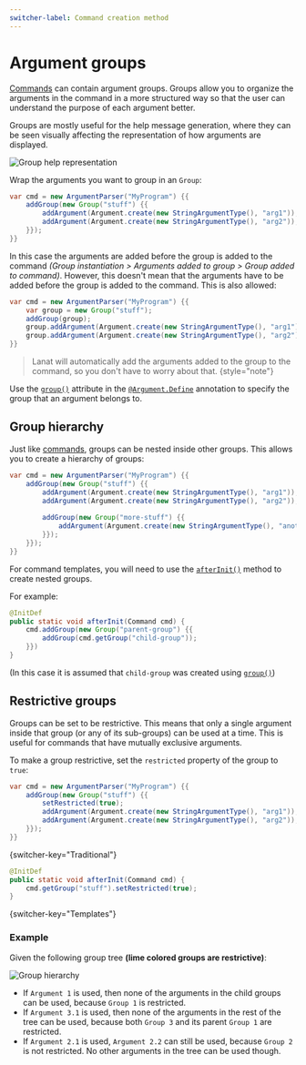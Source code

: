 ```yaml
---
switcher-label: Command creation method
---
```


# Argument groups

[Commands](Commands.md) can contain argument groups. Groups allow you to organize the arguments in the command in a more
structured way so that the user can understand the purpose of each argument better.

Groups are mostly useful for the help message generation, where they can be seen visually affecting the representation of
how arguments are displayed.

![Group help representation](groups_help.png)


<chapter title="Creating a group and adding Arguments" switcher-key="Traditional">

Wrap the arguments you want to group in an ``Group``:

````Java
var cmd = new ArgumentParser("MyProgram") {{
	addGroup(new Group("stuff") {{
		addArgument(Argument.create(new StringArgumentType(), "arg1"));
		addArgument(Argument.create(new StringArgumentType(), "arg2"));
	}});
}}
````

In this case the arguments are added before the group is added to the command
_(Group instantiation > Arguments added to group > Group added to command)_.
However, this doesn't mean that the arguments have to be added before the group is added to the command. This is also
allowed:

````Java
var cmd = new ArgumentParser("MyProgram") {{
	var group = new Group("stuff");
	addGroup(group);
	group.addArgument(Argument.create(new StringArgumentType(), "arg1"));
	group.addArgument(Argument.create(new StringArgumentType(), "arg2"));
}}
````

> Lanat will automatically add the arguments added to the group to the command, so you don't have to worry about that.
> {style="note"}

</chapter>


<chapter title="Creating a group" switcher-key="Templates">

Use the [``group()``](Command-templates.md#setting-a-group) attribute in the
[``@Argument.Define``](Command-templates.md#the-argument-define-annotation) annotation to specify
the group that an argument belongs to.

<include from="Command-templates.md" element-id="define-annotation_group"></include>

</chapter>


## Group hierarchy

Just like [commands](Commands.md), groups can be nested inside other groups. This allows you to create a hierarchy of groups:

````Java
var cmd = new ArgumentParser("MyProgram") {{
	addGroup(new Group("stuff") {{
		addArgument(Argument.create(new StringArgumentType(), "arg1"));
		addArgument(Argument.create(new StringArgumentType(), "arg2"));
		
		addGroup(new Group("more-stuff") {{
			addArgument(Argument.create(new StringArgumentType(), "another"));
		}});
	}});
}}
````

<tip switcher-key="Templates">

For command templates, you will need to use the [``afterInit()``](Command-templates.md#the-afterinit-method)
method to create nested groups.

For example:
```Java
@InitDef
public static void afterInit(Command cmd) {
	cmd.addGroup(new Group("parent-group") {{
		addGroup(cmd.getGroup("child-group"));
	}})
}
```

(In this case it is assumed that `child-group` was created using [`group()`](Command-templates.md#setting-a-group))

</tip>



## Restrictive groups

Groups can be set to be restrictive. This means that only a single argument inside that group (or any of its sub-groups)
can be used at a time. This is useful for commands that have mutually exclusive arguments.

To make a group restrictive, set the ``restricted`` property of the group to ``true``:

````Java
var cmd = new ArgumentParser("MyProgram") {{
	addGroup(new Group("stuff") {{
		setRestricted(true);
		addArgument(Argument.create(new StringArgumentType(), "arg1"));
		addArgument(Argument.create(new StringArgumentType(), "arg2"));
	}});
}}
````
{switcher-key="Traditional"}

```Java
@InitDef
public static void afterInit(Command cmd) {
	cmd.getGroup("stuff").setRestricted(true);
}
```
{switcher-key="Templates"}


### Example

Given the following group tree **(lime colored groups are restrictive)**:

![Group hierarchy](groups_diagram.png)

* If `Argument 1` is used, then none of the arguments in the child groups can be used, because `Group 1` is restricted.
* If `Argument 3.1` is used, then none of the arguments in the rest of the tree can be used, because both
  `Group 3` and its parent `Group 1` are restricted.
* If `Argument 2.1` is used, `Argument 2.2` can still be used, because `Group 2` is not restricted. No other arguments
  in the tree can be used though.